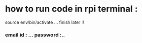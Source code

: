 # how to run code in rpi terminal :
source env/bin/activate ...
finish later !!
### email id :  ... password :..



